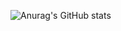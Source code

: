 ![Anurag's GitHub stats](https://github-readme-stats.vercel.app/api?username=Nullix&show_icons=true&theme=default&count_private=true)
